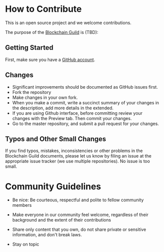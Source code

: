 # How to Contribute

This is an open source project and we welcome contributions.

The purpose of the [Blockchain Guild](https://github.com/BlockchainGuild) is (TBD):

## Getting Started

First, make sure you have a [GitHub account](https://github.com/signup/free).

## Changes
  * Significant improvements should be documented as GitHub issues first.
  * Fork the repository
  * Make changes in your own fork.
  * When you make a commit, write a succinct summary of your changes in the description, add more details in the extended.
  * If you are using Github interface, before committing review your changes with the Preview tab. Then commit your changes.
  * Go to the master repository, and submit a pull request for your changes.
  
  ## Typos and Other Small Changes
  
  If you find typos, mistakes, inconsistencies or other problems in the Blockchain Guild documents, please let us know by filing an issue at the appropriate issue tracker (we use multiple repositories). No issue is too small.
  
# Community Guidelines

* Be nice: Be courteous, respectful and polite to fellow community members

* Make everyone in our community feel welcome, regardless of their background and the extent of their contributions

* Share only content that you own, do not share private or sensitive information, and don't break laws.

* Stay on topic
